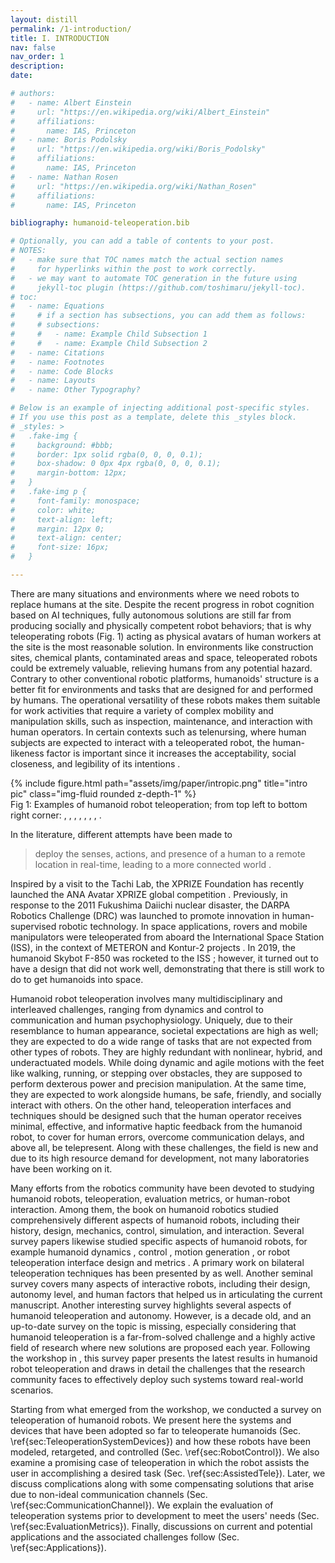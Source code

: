 ```yaml
---
layout: distill
permalink: /1-introduction/
title: I. INTRODUCTION
nav: false
nav_order: 1
description:
date:

# authors:
#   - name: Albert Einstein
#     url: "https://en.wikipedia.org/wiki/Albert_Einstein"
#     affiliations:
#       name: IAS, Princeton
#   - name: Boris Podolsky
#     url: "https://en.wikipedia.org/wiki/Boris_Podolsky"
#     affiliations:
#       name: IAS, Princeton
#   - name: Nathan Rosen
#     url: "https://en.wikipedia.org/wiki/Nathan_Rosen"
#     affiliations:
#       name: IAS, Princeton

bibliography: humanoid-teleoperation.bib

# Optionally, you can add a table of contents to your post.
# NOTES:
#   - make sure that TOC names match the actual section names
#     for hyperlinks within the post to work correctly.
#   - we may want to automate TOC generation in the future using
#     jekyll-toc plugin (https://github.com/toshimaru/jekyll-toc).
# toc:
#   - name: Equations
#     # if a section has subsections, you can add them as follows:
#     # subsections:
#     #   - name: Example Child Subsection 1
#     #   - name: Example Child Subsection 2
#   - name: Citations
#   - name: Footnotes
#   - name: Code Blocks
#   - name: Layouts
#   - name: Other Typography?

# Below is an example of injecting additional post-specific styles.
# If you use this post as a template, delete this _styles block.
# _styles: >
#   .fake-img {
#     background: #bbb;
#     border: 1px solid rgba(0, 0, 0, 0.1);
#     box-shadow: 0 0px 4px rgba(0, 0, 0, 0.1);
#     margin-bottom: 12px;
#   }
#   .fake-img p {
#     font-family: monospace;
#     color: white;
#     text-align: left;
#     margin: 12px 0;
#     text-align: center;
#     font-size: 16px;
#   }

---
```



There are many situations and environments where we need robots to replace humans at the site.
Despite the recent progress in robot cognition based on AI techniques, fully autonomous solutions are still far from producing socially and physically competent robot behaviors; that is why teleoperating robots (Fig. 1) acting as physical avatars of human workers at the site is the most reasonable solution.
In environments like construction sites, chemical plants, contaminated areas and space, teleoperated robots could be extremely valuable, relieving humans from any potential hazard.
Contrary to other conventional robotic platforms, humanoids' structure is a better fit for environments and tasks that are designed for and performed by humans. The operational versatility of these robots makes them suitable for work activities that require a variety of complex mobility and manipulation skills, such as inspection, maintenance, and interaction with human operators.
In certain contexts such as telenursing, where human subjects are expected to interact with a teleoperated robot, the human-likeness factor is important since it increases the acceptability, social closeness, and legibility of its intentions <d-cite key="dragan2013a"></d-cite>.

<div class="row">
    <div class="col-sm mt-3 mt-md-0">
        {% include figure.html path="assets/img/paper/intropic.png" title="intro pic" class="img-fluid rounded z-depth-1" %}
    </div>
</div>
<div class="caption">
Fig 1: Examples of humanoid robot teleoperation; from top left to bottom right corner: <d-cite key="ramos2018"></d-cite>, <d-cite key="darvish2019"></d-cite>, <d-cite key="penco2019"></d-cite>, <d-cite key="ishiguro2020bilateral"></d-cite>, <d-cite key="jorgensen2019"></d-cite>, <d-cite key="abi2018"></d-cite>, <d-cite key="kim2013"></d-cite>, <d-cite key="Cisneros2022Team"></d-cite>.
</div>


In the literature, different attempts have been made to
> deploy the senses, actions, and presence of a human to a remote location in real-time, leading to a more connected world <d-cite key="AnaAvatarXprize"></d-cite>.

Inspired by a visit to the Tachi Lab, the XPRIZE Foundation has recently launched the ANA Avatar XPRIZE global competition <d-cite key="AnaAvatarXprize"></d-cite>.
Previously, in response to the 2011 Fukushima Daiichi nuclear disaster, the DARPA Robotics Challenge (DRC) was launched to promote innovation in human-supervised robotic technology.
In space applications, rovers and mobile manipulators were teleoperated from aboard the International Space Station (ISS), in the context of METERON and Kontur-2 projects <d-cite key="kontur-meteron"></d-cite>. In 2019, the humanoid Skybot F-850 was rocketed to the ISS <d-cite key="skybot2019"></d-cite>; however, it turned out to have a design that did not work well, demonstrating that there is still work to do to get humanoids into space.


<!-- % challenegs -->
Humanoid robot teleoperation involves many multidisciplinary and interleaved challenges, ranging from dynamics and control to communication and human psychophysiology. Uniquely, due to their resemblance to human appearance, societal expectations are high as well;
they are expected to do a wide range of tasks that are not expected from other types of robots. They are highly redundant with nonlinear, hybrid, and underactuated models.
While doing dynamic and agile motions with the feet like walking, running, or stepping over obstacles, they are supposed to perform dexterous power and precision manipulation.
At the same time,
they are expected to work alongside humans, be safe, friendly, and socially interact with others.
On the other hand, teleoperation interfaces and techniques should be designed such that the human operator receives minimal, effective, and informative haptic feedback from the humanoid robot, to cover for human errors, overcome communication delays, and above all, be telepresent. Along with these challenges, the field is new and due to its high resource demand for development, not many laboratories have been working on it.

<!-- % comparison -->
Many efforts from the robotics community have been devoted to studying humanoid robots, teleoperation, evaluation metrics, or human-robot interaction.
Among them, the book on humanoid robotics <d-cite key="goswami2019humanoid"></d-cite> studied comprehensively different aspects of humanoid robots, including their history, design, mechanics, control, simulation, and interaction. 
Several survey papers likewise studied specific aspects of humanoid robots, for example humanoid dynamics <d-cite key="sugihara2020survey"></d-cite>, control <d-cite key="yamamoto2020survey"></d-cite>, motion generation <d-cite key="Tazaki2020survey"></d-cite>, or robot teleoperation interface design and metrics <d-cite key="de2009survey"></d-cite>.
A primary work on bilateral teleoperation techniques has been presented by <d-cite key="hokayem2006bilateral"></d-cite> as well. 
Another seminal survey <d-cite key="Goodrich2007Survey"></d-cite> covers many aspects of interactive robots, including their design, autonomy level, and human factors that helped us in articulating the current manuscript.
Another interesting survey <d-cite key="goodrich2013teleoperation"></d-cite> highlights several aspects of humanoid teleoperation and autonomy.
However, <d-cite key="goodrich2013teleoperation"></d-cite> is a decade old, and an up-to-date survey on the topic is missing, especially considering that humanoid teleoperation is a far-from-solved challenge and a highly active field of research where new solutions are proposed each year.
Following the workshop in <d-cite key="workshop2019"></d-cite>, this survey paper presents the latest results in humanoid robot teleoperation and draws in detail the challenges that the research community faces to effectively deploy such systems toward real-world scenarios.



Starting from what emerged from the workshop, we conducted a survey on teleoperation of humanoid robots. We present here the systems and devices that have been adopted so far to teleoperate humanoids (Sec. \ref{sec:TeleoperationSystemDevices}) and how these robots have been modeled, retargeted, and controlled (Sec. \ref{sec:RobotControl}). We also examine a
promising case of teleoperation in which the robot assists the user in accomplishing a desired task (Sec. \ref{sec:AssistedTele}). 
Later, we discuss complications along with some compensating solutions that arise due to non-ideal communication channels (Sec. \ref{sec:CommunicationChannel}).
We explain the evaluation of teleoperation systems prior to development to meet the users' needs (Sec. \ref{sec:EvaluationMetrics}). 
Finally, discussions on current and potential applications and the associated challenges follow (Sec. \ref{sec:Applications}).  
